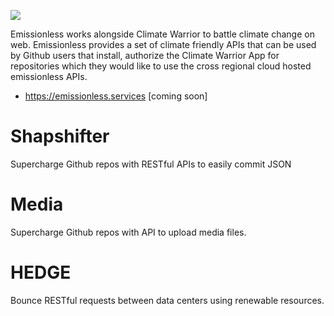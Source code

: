 ![](https://user-images.githubusercontent.com/73197190/196969015-5c967955-ea75-4a51-ae55-7dd47155d402.png)

Emissionless works alongside Climate Warrior to battle climate change on web. Emissionless provides a set of climate friendly APIs that can be used by Github users that install, authorize the Climate Warrior App for repositories which they would like to use the cross regional cloud hosted emissionless APIs.

* https://emissionless.services [coming soon]

# Shapshifter

Supercharge Github repos with RESTful APIs to easily commit JSON

# Media

Supercharge Github repos with API to upload media files.

# HEDGE

Bounce RESTful requests between data centers using renewable resources.

